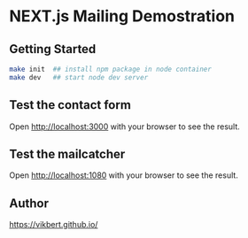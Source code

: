 # NEXT.js Mailing Demostration

## Getting Started

```bash
make init  ## install npm package in node container
make dev   ## start node dev server
```

## Test the contact form
Open [http://localhost:3000](http://localhost:3000) with your browser to see the result.

## Test the mailcatcher
Open [http://localhost:1080](http://localhost:1080) with your browser to see the result.

## Author
https://vikbert.github.io/
